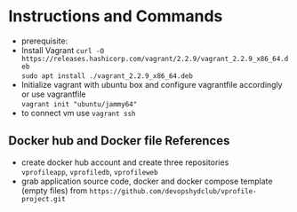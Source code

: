 # Instructions and Commands
- prerequisite:  
- Install Vagrant
`curl -O https://releases.hashicorp.com/vagrant/2.2.9/vagrant_2.2.9_x86_64.deb`  
`sudo apt install ./vagrant_2.2.9_x86_64.deb`
- Initialize vagrant with ubuntu box and configure vagrantfile accordingly or use vagrantfile  
`vagrant init "ubuntu/jammy64"`  
- to connect vm use `vagrant ssh`
## Docker hub and Docker file References
- create docker hub account and create three repositories  
`vprofileapp`, `vprofiledb`, `vprofileweb`  
- grab application source code, docker and docker compose template (empty files) from `https://github.com/devopshydclub/vprofile-project.git`
